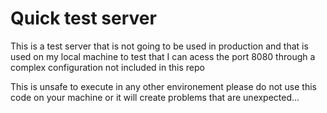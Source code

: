# Quick test server

This is a test server that is not going to be used in production and that is used on  my local machine to test that I can acess the port 8080 through a complex configuration not included in this repo

This is unsafe to execute in any other environement please do not use this code on your machine or it will create problems that are unexpected...
